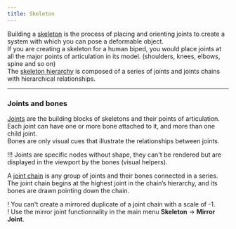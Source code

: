 ```yaml
---
title: Skeleton
---
```


Building a [skeleton](https://help.autodesk.com/view/MAYAUL/2020/ENU/?guid=GUID-906B71D3-C153-4880-A8EF-F9A6D1AE4AD5) is the process of placing and orienting joints to create a system with which you can pose a deformable object.  
If you are creating a skeleton for a human biped, you would place joints at all the major points of articulation in its model. (shoulders, knees, elbows, spine and so on)  
The [skeleton hierarchy](https://help.autodesk.com/view/MAYAUL/2020/ENU/?guid=GUID-DC88B9A7-593B-427E-9BED-4D7822B0E0B6) is composed of a series of joints and joints chains with hierarchical relationships.  

___
### Joints and bones

[Joints](https://help.autodesk.com/view/MAYAUL/2020/ENU/?guid=GUID-1B59334F-2605-44C3-B584-A55B239A2CBE) are the building blocks of skeletons and their points of articulation. Each joint can have one or more bone attached to it, and more than one child joint.  
Bones are only visual cues that illustrate the relationships between joints.  

!!! Joints are specific nodes without shape, they can't be rendered but are displayed in the viewport by the bones (visual helpers).  

A [joint chain](https://help.autodesk.com/view/MAYAUL/2020/ENU/?guid=GUID-267B988F-4E21-4963-BF6A-478E5F6FEF81) is any group of joints and their bones connected in a series.  
The joint chain begins at the highest joint in the chain’s hierarchy, and its bones are drawn pointing down the chain.  

! You can't create a mirrored duplicate of a joint chain with a scale of -1.  
! Use the mirror joint functionnality in the main menu **Skeleton** -> **Mirror Joint**.  